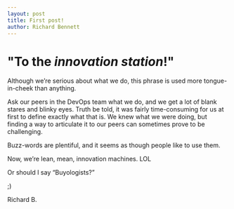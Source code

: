 ```yaml
---
layout: post
title: First post!
author: Richard Bennett
---
```


"To the _innovation station_!"
=======================

Although we’re serious about what we do, this phrase is used more tongue-in-cheek than anything.

Ask our peers in the DevOps team what we do, and we get a lot of blank stares and blinky eyes. Truth be told, it was fairly time-consuming for us at first to define exactly what that is. We knew what we were doing, but finding a way to articulate it to our peers can sometimes prove to be challenging.

Buzz-words are plentiful, and it seems as though people like to use them.

Now, we’re lean, mean, innovation machines.
LOL

Or should I say “Buyologists?”


;)

Richard B.
